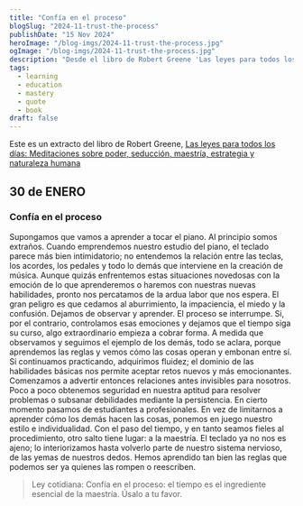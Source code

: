 ```yaml
---
title: "Confía en el proceso"
blogSlug: "2024-11-trust-the-process"
publishDate: "15 Nov 2024"
heroImage: "/blog-imgs/2024-11-trust-the-process.jpg"
ogImage: "/blog-imgs/2024-11-trust-the-process.jpg"
description: "Desde el libro de Robert Greene 'Las leyes para todos los días'. Aprender algo nuevo, como el piano, comienza con dificultad y confusión. Con práctica, se dominan las bases, surge confianza y se alcanza la maestría."
tags:
  - learning
  - education
  - mastery
  - quote
  - book
draft: false
---
```


Este es un extracto del libro de Robert Greene, [Las leyes para todos los días: Meditaciones sobre poder, seducción, maestría, estrategia y naturaleza humana](https://www.goodreads.com/book/show/63853650-las-leyes-para-todos-los-d-as)

## 30 de ENERO

### Confía en el proceso

Supongamos que vamos a aprender a tocar el piano. Al principio somos extraños. Cuando emprendemos nuestro estudio del piano, el teclado parece más bien intimidatorio; no entendemos la relación entre las teclas, los acordes, los pedales y todo lo demás que interviene en la creación de música. Aunque quizás enfrentemos estas situaciones novedosas con la emoción de lo que aprenderemos o haremos con nuestras nuevas habilidades, pronto nos percatamos de la ardua labor que nos espera. El gran peligro es que cedamos al aburrimiento, la impaciencia, el miedo y la confusión. Dejamos de observar y aprender. El proceso se interrumpe. Si, por el contrario, controlamos esas emociones y dejamos que el tiempo siga su curso, algo extraordinario empieza a cobrar forma. A medida que observamos y seguimos el ejemplo de los demás, todo se aclara, porque aprendemos las reglas y vemos cómo las cosas operan y embonan entre sí. Si continuamos practicando, adquirimos fluidez; el dominio de las habilidades básicas nos permite aceptar retos nuevos y más emocionantes. Comenzamos a advertir entonces relaciones antes invisibles para nosotros. Poco a poco obtenemos seguridad en nuestra aptitud para resolver problemas o subsanar debilidades mediante la persistencia. En cierto momento pasamos de estudiantes a profesionales. En vez de limitarnos a aprender cómo los demás hacen las cosas, ponemos en juego nuestro estilo e individualidad. Con el paso del tiempo, y en tanto seamos fieles al procedimiento, otro salto tiene lugar: a la maestría. El teclado ya no nos es ajeno; lo interiorizamos hasta volverlo parte de nuestro sistema nervioso, de las yemas de nuestros dedos. Hemos aprendido tan bien las reglas que podemos ser ya quienes las rompen o reescriben.

> Ley cotidiana: Confía en el proceso: el tiempo es el ingrediente esencial de la maestría. Úsalo a tu favor.

